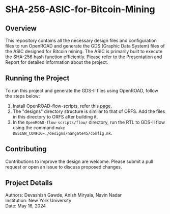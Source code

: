 # SHA-256-ASIC-for-Bitcoin-Mining

## Overview
This repository contains all the necessary design files and configuration files to run OpenROAD and generate the GDS (Graphic Data System) files of the ASIC designed for Bitcoin mining. The ASIC is primarily built to execute the SHA-256 hash function efficiently. Please refer to the Presentation and Report for detailed information about the project.

## Running the Project
To run this project and generate the GDS-II files using OpenROAD, follow the steps below:
1. Install OpenROAD-flow-scripts, refer this [page](https://github.com/The-OpenROAD-Project/OpenROAD-flow-scripts).
2. The "designs" directory structure is similar to that of ORFS. Add the files in this directory to ORFS after building it.
3. In the `OpenROAD-flow-scripts/flow/` directory, run the RTL to GDS-II flow using the command `make DESIGN_CONFIG=./designs/nangate45/config.mk`.

## Contributing
Contributions to improve the design are welcome. Please submit a pull request or open an issue to discuss proposed changes.

## Project Details
Authors: Devashish Gawde, Anish Miryala, Navin Nadar \
Institution: New York University \
Date: May 16, 2024

